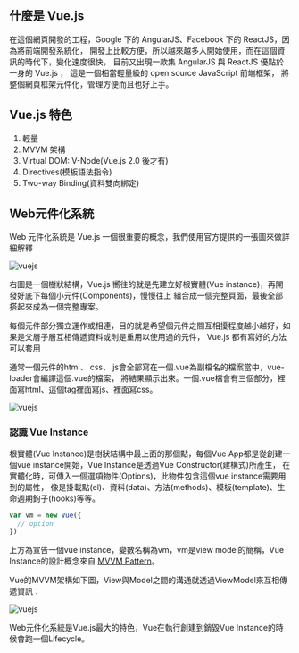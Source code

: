 ## 什麼是 Vue.js 
在這個網頁開發的工程，Google 下的 AngularJS、Facebook 下的 ReactJS，因為將前端開發系統化，
開發上比較方便，所以越來越多人開始使用，而在這個資訊的時代下，變化速度很快，
目前又出現一款集 AngularJS 與 ReactJS 優點於一身的 Vue.js ， 這是一個相當輕量級的 open source JavaScript 前端框架，
將整個網頁框架元件化，管理方便而且也好上手。

## Vue.js 特色
1. 輕量
2. MVVM 架構
3. Virtual DOM: V-Node(Vue.js 2.0 後才有)
4. Directives(模板語法指令)
5. Two-way Binding(資料雙向綁定)

## Web元件化系統
Web 元件化系統是 Vue.js 一個很重要的概念，我們使用官方提供的一張圖來做詳細解釋

![vuejs](https://ithelp.ithome.com.tw/upload/images/20171221/20107673a7ts98h2N5.png "Vue.js")

右圖是一個樹狀結構，Vue.js 嚮往的就是先建立好根實體(Vue instance)，再開發好底下每個小元件(Components)，慢慢往上
組合成一個完整頁面，最後全部搭起來成為一個完整專案。

每個元件部分獨立運作或相連，目的就是希望個元件之間互相擾程度越小越好，如果是父層子層互相傳遞資料或則是重用以使用過的元件，
Vue.js 都有寫好的方法可以套用

通常一個元件的html、 css、 js會全部寫在一個.vue為副檔名的檔案當中，vue-loader會編譯這個.vue的檔案，
將結果顯示出來。一個.vue檔會有三個部分，<template></template>裡面寫html、<script></script>這個tag裡面寫js、<style></style>裡面寫css。

![vuejs](https://ithelp.ithome.com.tw/upload/images/20171221/20107673VtnTXEn76d.png "Vue.js")

### 認識 Vue Instance
根實體(Vue Instance)是樹狀結構中最上面的那個點，每個Vue App都是從創建一個vue instance開始，Vue Instance是透過Vue Constructor(建構式)所產生，
在實體化時，可傳入一個選項物件(Options)，此物件包含這個vue instance需要用到的屬性，
像是掛載點(el)、資料(data)、方法(methods)、模板(template)、生命週期鉤子(hooks)等等。

```javascript
var vm = new Vue({
  // option
})
```

上方為宣告一個vue instance，變數名稱為vm，vm是view model的簡稱，Vue Instance的設計概念來自
[MVVM Pattern](https://msdn.microsoft.com/en-us/library/hh848246.aspx)。

Vue的MVVM架構如下圖，View與Model之間的溝通就透過ViewModel來互相傳遞資訊：

![vuejs](https://ithelp.ithome.com.tw/upload/images/20180117/20107673DANCbzeqVu.png "Vue.js")

Web元件化系統是Vue.js最大的特色，Vue在執行創建到銷毀Vue Instance的時候會跑一個Lifecycle。
